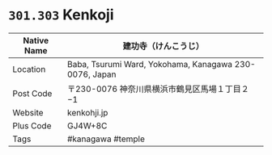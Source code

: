 # `301.303` Kenkoji

| Native Name | 建功寺（けんこうじ）                                   |
|-------------|--------------------------------------------------------|
| Location    | Baba, Tsurumi Ward, Yokohama, Kanagawa 230-0076, Japan |
| Post Code   | 〒230-0076 神奈川県横浜市鶴見区馬場１丁目２−1          |
| Website     | kenkohji.jp                                            |
| Plus Code   | GJ4W+8C                                                |
| Tags        | #kanagawa #temple                                      |

